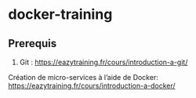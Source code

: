 # docker-training

## Prerequis

1. Git : https://eazytraining.fr/cours/introduction-a-git/

Création de micro-services à l’aide de Docker: https://eazytraining.fr/cours/introduction-a-docker/
